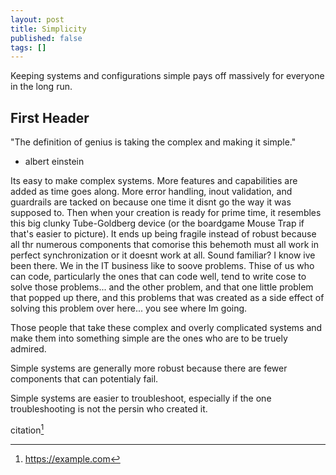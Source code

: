```yaml
---
layout: post
title: Simplicity
published: false
tags: []
---
```


Keeping systems and configurations simple pays off massively for everyone in the long run.

## First Header

"The definition of genius is taking the complex and making it simple."
- albert einstein

Its easy to make complex systems.
More features and capabilities are added as time goes along.
More error handling, inout validation, and guardrails are tacked on because one time it disnt go the way it was supposed to.
Then when your creation is ready for prime time, it resembles this big clunky Tube-Goldberg device (or the boardgame Mouse Trap if that's easier to picture).
It ends up being fragile instead of robust because all thr numerous components that comorise this behemoth must all work in perfect synchronization or it doesnt work at all.
Sound familiar? I know ive been there. We in the IT business like to soove problems. Thise of us who can code, particularly the ones that can code well, tend to write cose to solve those problems...
and the other problem, and that one little problem that popped up there, and this problems that was created as a side effect of solving this problem over here...
you see where Im going.

Those people that take these complex and overly complicated systems and make them into something simple are the ones who are to be truely admired.


Simple systems are generally more robust because there are fewer components that can potentialy fail.

Simple systems are easier to troubleshoot, especially if the one troubleshooting is not the persin who created it.


citation[^1]

[^1]: https://example.com